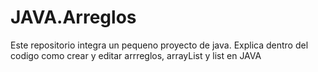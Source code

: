 # JAVA.Arreglos
Este repositorio integra un pequeno proyecto de java. Explica dentro del codigo como crear y editar arrreglos, arrayList y list en JAVA

